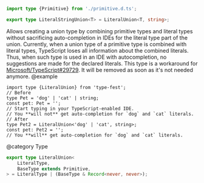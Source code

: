 ``` typescript
import type {Primitive} from './primitive.d.ts';
```

``` typescript
export type LiteralStringUnion<T> = LiteralUnion<T, string>;
```

Allows creating a union type by combining primitive types and literal types without sacrificing auto-completion in IDEs for the literal type part of the union.
Currently, when a union type of a primitive type is combined with literal types, TypeScript loses all information about the combined literals. Thus, when such type is used in an IDE with autocompletion, no suggestions are made for the declared literals.
This type is a workaround for [Microsoft/TypeScript#29729](https://github.com/Microsoft/TypeScript/issues/29729). It will be removed as soon as it's not needed anymore.
@example

    import type {LiteralUnion} from 'type-fest';
    // Before
    type Pet = 'dog' | 'cat' | string;
    const pet: Pet = '';
    // Start typing in your TypeScript-enabled IDE.
    // You **will not** get auto-completion for `dog` and `cat` literals.
    // After
    type Pet2 = LiteralUnion<'dog' | 'cat', string>;
    const pet: Pet2 = '';
    // You **will** get auto-completion for `dog` and `cat` literals.

@category Type

``` typescript
export type LiteralUnion<
    LiteralType,
    BaseType extends Primitive,
> = LiteralType | (BaseType & Record<never, never>);
```